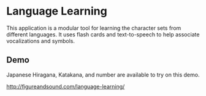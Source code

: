 # Language Learning

This application is a modular tool for learning the character sets from different languages. It uses flash cards and
text-to-speech to help associate vocalizations and symbols.

## Demo

Japanese Hiragana, Katakana, and number are available to try on this demo.

<http://figureandsound.com/language-learning/>
